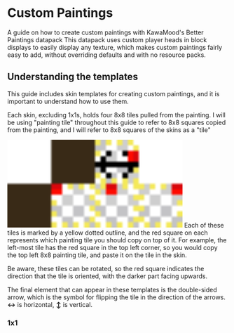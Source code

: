 # Custom Paintings
A guide on how to create custom paintings with KawaMood's Better Paintings datapack
This datapack uses custom player heads in block displays to easily display any texture, which makes custom paintings fairly easy to add, without overriding defaults and with no resource packs.

## Understanding the templates
This guide includes skin templates for creating custom paintings, and it is important to understand how to use them. 

Each skin, excluding 1x1s, holds four 8x8 tiles pulled from the painting. 
I will be using "painting tile" throughout this guide to refer to 8x8 squares copied from the painting, and I will refer to 8x8 squares of the skins as a "tile"

<img src="https://github.com/InterstellarOne/custom-paintings/blob/main/2x2%20template%20readme.png?raw=true" width="400"/> 
Each of these tiles is marked by a yellow dotted outline, and the red square on each represents which painting tile you should copy on top of it. For example, the left-most tile has the red square in the top left corner, so you would copy the top left 8x8 painting tile, and paste it on the tile in the skin. 

Be aware, these tiles can be rotated, so the red square indicates the direction that the tile is oriented, with the darker part facing upwards.

The final element that can appear in these templates is the double-sided arrow, which is the symbol for flipping the tile in the direction of the arrows. **↔** is horizontal, **↕** is vertical.
### 1x1
